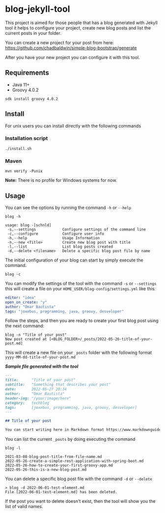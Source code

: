 # blog-jekyll-tool

This project is aimed for those people that has a blog generated with Jekyll tool
it helps to configure your project, create new blog posts and list the current posts
in your folder.

You can create a new project for your post from here: https://github.com/chadbaldwin/simple-blog-bootstrap/generate

After you have your new project you can configure it with this tool.

## Requirements

- Java 11+
- Groovy 4.0.2

```shell script
sdk install groovy 4.0.2
```

## Install

For unix users you can install directly with the following commands

### Installation script
```shell script
./install.sh
```
### Maven
```shell script
mvn verify -Punix
```

**Note:** There is no profile for Windows systems for now.


## Usage

You can see the options by running the command `-h` or `--help`

```shell script
blog -h

usage: blog -[schnld]
 -s,--settings            Configure settings of the command line
 -c,--configure           Configure user info
 -h,--help                Usage Information
 -n,--new <Title>         Create new blog post with title
 -l,--list                List blog posts created
 -d,--delete <filename>   Delete a specific blog post file by name

```

The initial configuration of your blog can start by simply execute the command.

```shell script
blog -c
```

You can modify the settings of the tool with the command `-s` or `--settings` this will create
a file on your `HOME_USER/blog-config/settings.yml` like this.

```yaml
editor: "idea"
open_on_create: "y"
author: "Omar Bautista"
tags: "joxebus, programming, java, groovy, desveloper"
```

Follow the steps, and then you are ready to create your first blog post using the next command:

```shell script
blog -n "Title of your post"
New post created at [<BLOG_FOLDER>/_posts/2022-05-26-title-of-your-post.md]
```

This will create a new file on your `_posts` folder with the following format 
`yyyy-MM-dd-title-of-your-post.md`

_**Sample file generated with the tool**_
```markdown
---
title:      "Title of your post"
subtitle:   "Something that describes your post"
date:       2022-05-27 20:34
author:     "Omar Bautista"
header-img: "/your/image/here"
category:   techblog
tags:       [joxebus, programming, java, groovy, desveloper]
---

## Title of your post

You can start writing here in Markdown format https://www.markdownguide.org/basic-syntax/
```

You can list the current `_posts` by doing executing the command

```shell script
blog -l

2021-03-08-blog-post-title-from-file-name.md
2022-05-26-create-a-simple-rest-application-with-spring-boot.md
2022-05-26-how-to-create-your-first-groovy-app.md
2022-05-26-this-is-a-new-blog-post.md

```

You can delete a specific blog post file with the command `-d` or `--delete`

```shell script
> blog -d 2022-06-01-test-element.md
File [2022-06-01-test-element.md] has been deleted.
```

If the post you want to delete doesn't exist, then the tool will show you the list of valid names.